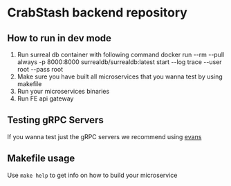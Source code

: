 # CrabStash backend repository

## How to run in dev mode
1. Run surreal db container with following command 
    docker run --rm --pull always -p 8000:8000 surrealdb/surrealdb:latest start --log trace --user root --pass root
2. Make sure you have built all microservices that you wanna test by using makefile
3. Run your microservices binaries
4. Run FE api gateway

## Testing gRPC Servers
If you wanna test just the gRPC servers we recommend using [evans](https://github.com/ktr0731/evans)

## Makefile usage
Use ```make help``` to get info on how to build your microservice